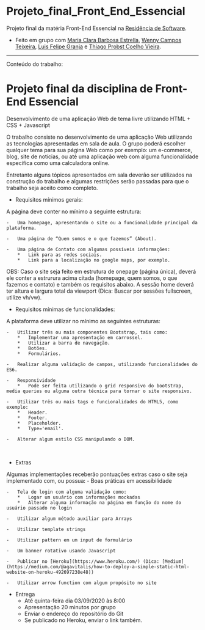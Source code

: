 # Projeto_final_Front_End_Essencial

Projeto final da matéria Front-End Essencial na [Residência de Software](http://serratec.org/residencia-de-software/).

- Feito em grupo com [Maria Clara Barbosa Estrella](https://github.com/mariaclarabarbosa), [Wenny Campos Teixeira](https://github.com/wennycampos), [Luis Felipe Granja](https://github.com/lfcgranja) e [Thiago Probst Coelho Vieira](https://github.com/ThiagoProbst).

---------------------------------------------------------------------------------------------------------------------------------------------
Conteúdo do trabalho:

# Projeto final da disciplina de Front-End Essencial

Desenvolvimento de uma aplicação Web de tema livre utilizando HTML + CSS + Javascript 

O trabalho consiste no desenvolvimento de uma aplicação Web utilizando as tecnologias apresentadas em sala de aula.
O grupo poderá escolher qualquer tema para sua página Web como por exemplo: um e-commerce, blog, site de notícias, ou até uma aplicação web com alguma funcionalidade específica como uma calculadora online.

Entretanto alguns tópicos apresentados em sala deverão ser utilizados na construção do trabalho e algumas restrições serão passadas para que o trabalho seja aceito como completo.



* Requisitos mínimos gerais:

A página deve conter no mínimo a seguinte estrutura:

    -	Uma homepage, apresentando o site ou a funcionalidade principal da plataforma.

    -	Uma página de “Quem somos e o que fazemos” (About).

    -	Uma página de Contato com algumas possíveis informações:
        *	Link para as redes sociais.
        *	Link para a localização no google maps, por exemplo. 

OBS: Caso o site seja feito em estrutura de onepage (página única), deverá ele conter a estrurura acima citada (homepage, quem somos, o que fazemos e contato) e também os requisitos abaixo.  A sessão home deverá ter altura e largura total da viewport (Dica: Buscar por sessões fullscreen, utilize vh/vw).



* Requisitos mínimas de funcionalidades:

A plataforma deve utilizar no mínimo as seguintes estruturas:

    -	Utilizar três ou mais componentes Bootstrap, tais como:
        *	Implementar uma apresentação em carrossel.
        *	Utilizar a barra de navegação.
        *	Botões.
        *	Formulários.

    -	Realizar alguma validação de campos, utilizando funcionalidades do ES6.

    -	Responsividade
        *	Pode ser feita utilizando o grid responsivo do bootstrap, media queries ou alguma outra técnica para tornar o site responsivo. 

    -	Utilizar três ou mais tags e funcionalidades do HTML5, como exemplo:
        *	Header.
        *	Footer.
        *	Placeholder.
        *	Type='email'.

    -	Alterar algum estilo CSS manipulando o DOM.

 

* Extras

Algumas implementações receberão pontuações extras caso o site seja implementado com, ou possua:
    -	Boas práticas em acessibilidade

    -	Tela de login com alguma validação como:
        *	Logar um usuário com informações mockadas 
        *	Alterar alguma informação na página em função do nome do usuário passado no login

    -	Utilizar algum método auxiliar para Arrays

    -	Utilizar template strings

    -	Utilizar pattern em um input de formulário

    -	Um banner rotativo usando Javascript

    -	Publicar no [Heroku](https://www.heroku.com/) (Dica: [Medium](https://medium.com/@agavitalis/how-to-deploy-a-simple-static-html-website-on-heroku-492697238e48))

    -	Utilizar arrow function com algum propósito no site

* Entrega
    -	Até quinta-feira dia 03/09/2020 às 8:00
    -	Apresentação 20 minutos por grupo
    -	Enviar o endereço do repositório do Git
    -	Se publicado no Heroku, enviar o link também.
